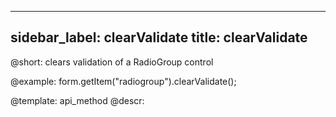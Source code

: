 
---
sidebar_label: clearValidate
title: clearValidate
---          

@short: clears validation of a RadioGroup control





@example:
form.getItem("radiogroup").clearValidate();


@template: api_method
@descr:


